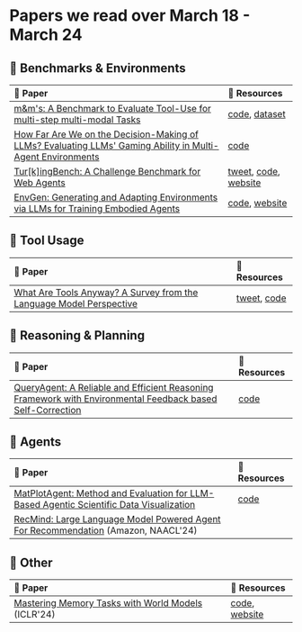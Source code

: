 # Papers we read over March 18 - March 24
## :jigsaw: Benchmarks & Environments
| :scroll: Paper                                                                                                                                 | :link: Resources                                                                                                                                          |
|:-----------------------------------------------------------------------------------------------------------------------------------------------|:----------------------------------------------------------------------------------------------------------------------------------------------------------|
| [m&m's: A Benchmark to Evaluate Tool-Use for multi-step multi-modal Tasks](https://arxiv.org/abs/2403.11085)                                   | [code](https://arxiv.org/abs/2403.11085), [dataset](https://huggingface.co/datasets/zixianma/mnms)                                                        |
| [How Far Are We on the Decision-Making of LLMs? Evaluating LLMs' Gaming Ability in Multi-Agent Environments](https://arxiv.org/abs/2403.11807) | [code](https://arxiv.org/abs/2403.11807)                                                                                                                  |
| [Tur[k]ingBench: A Challenge Benchmark for Web Agents](https://arxiv.org/abs/2403.11905)                                                       | [tweet](https://twitter.com/KevLXu/status/1771171188363985312?s=20), [code](https://arxiv.org/abs/2403.11905), [website](https://turkingbench.github.io/) |
| [EnvGen: Generating and Adapting Environments via LLMs for Training Embodied Agents](https://arxiv.org/abs/2403.12014)                         | [code](https://arxiv.org/abs/2403.12014), [website](https://envgen-llm.github.io/)                                                                        |
## :wrench: Tool Usage
| :scroll: Paper                                                                                                                | :link: Resources                                                                                                                     |
|:------------------------------------------------------------------------------------------------------------------------------|:-------------------------------------------------------------------------------------------------------------------------------------|
| [What Are Tools Anyway? A Survey from the Language Model Perspective](https://zorazrw.github.io/files/WhatAreToolsAnyway.pdf) | [tweet](https://twitter.com/ZhiruoW/status/1770450977424064834?s=20), [code](https://zorazrw.github.io/files/WhatAreToolsAnyway.pdf) |
## :thinking: Reasoning & Planning
| :scroll: Paper                                                                                                                                 | :link: Resources                         |
|:-----------------------------------------------------------------------------------------------------------------------------------------------|:-----------------------------------------|
| [QueryAgent: A Reliable and Efficient Reasoning Framework with Environmental Feedback based Self-Correction](https://arxiv.org/abs/2403.11886) | [code](https://arxiv.org/abs/2403.11886) |
## :robot: Agents
| :scroll: Paper                                                                                                              | :link: Resources                         |
|:----------------------------------------------------------------------------------------------------------------------------|:-----------------------------------------|
| [MatPlotAgent: Method and Evaluation for LLM-Based Agentic Scientific Data Visualization](https://arxiv.org/abs/2402.11453) | [code](https://arxiv.org/abs/2402.11453) |
| [RecMind: Large Language Model Powered Agent For Recommendation](https://arxiv.org/abs/2308.14296) (Amazon, NAACL'24)       |                                          |
## :bookmark: Other
| :scroll: Paper                                                                         | :link: Resources                                                                       |
|:---------------------------------------------------------------------------------------|:---------------------------------------------------------------------------------------|
| [Mastering Memory Tasks with World Models](https://arxiv.org/abs/2403.04253) (ICLR'24) | [code](https://arxiv.org/abs/2403.04253), [website](https://recall2imagine.github.io/) |